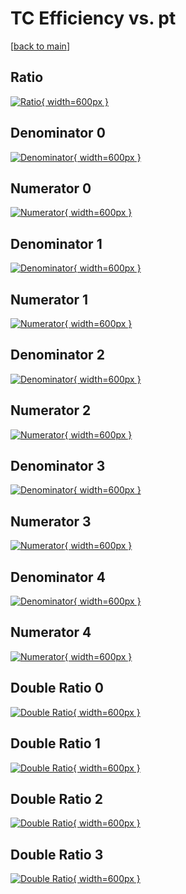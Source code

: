 # TC Efficiency vs. pt

[[back to main](./)]



## Ratio

[![Ratio](../mtv/var/TC_vtr_321_0_eff_pt.png){ width=600px }](../mtv/var/TC_vtr_321_0_eff_pt.pdf)

## Denominator 0

[![Denominator](../mtv/den/TC_vtr_321_0_eff_pt_den0.png){ width=600px }](../mtv/den/TC_vtr_321_0_eff_pt_den0.pdf)

## Numerator 0

[![Numerator](../mtv/num/TC_vtr_321_0_eff_pt_num0.png){ width=600px }](../mtv/num/TC_vtr_321_0_eff_pt_num0.pdf)

## Denominator 1

[![Denominator](../mtv/den/TC_vtr_321_0_eff_pt_den1.png){ width=600px }](../mtv/den/TC_vtr_321_0_eff_pt_den1.pdf)

## Numerator 1

[![Numerator](../mtv/num/TC_vtr_321_0_eff_pt_num1.png){ width=600px }](../mtv/num/TC_vtr_321_0_eff_pt_num1.pdf)

## Denominator 2

[![Denominator](../mtv/den/TC_vtr_321_0_eff_pt_den2.png){ width=600px }](../mtv/den/TC_vtr_321_0_eff_pt_den2.pdf)

## Numerator 2

[![Numerator](../mtv/num/TC_vtr_321_0_eff_pt_num2.png){ width=600px }](../mtv/num/TC_vtr_321_0_eff_pt_num2.pdf)

## Denominator 3

[![Denominator](../mtv/den/TC_vtr_321_0_eff_pt_den3.png){ width=600px }](../mtv/den/TC_vtr_321_0_eff_pt_den3.pdf)

## Numerator 3

[![Numerator](../mtv/num/TC_vtr_321_0_eff_pt_num3.png){ width=600px }](../mtv/num/TC_vtr_321_0_eff_pt_num3.pdf)

## Denominator 4

[![Denominator](../mtv/den/TC_vtr_321_0_eff_pt_den4.png){ width=600px }](../mtv/den/TC_vtr_321_0_eff_pt_den4.pdf)

## Numerator 4

[![Numerator](../mtv/num/TC_vtr_321_0_eff_pt_num4.png){ width=600px }](../mtv/num/TC_vtr_321_0_eff_pt_num4.pdf)

## Double Ratio 0

[![Double Ratio](../mtv/ratio/TC_vtr_321_0_eff_pt_ratio0.png){ width=600px }](../mtv/ratio/TC_vtr_321_0_eff_pt_ratio0.pdf)

## Double Ratio 1

[![Double Ratio](../mtv/ratio/TC_vtr_321_0_eff_pt_ratio1.png){ width=600px }](../mtv/ratio/TC_vtr_321_0_eff_pt_ratio1.pdf)

## Double Ratio 2

[![Double Ratio](../mtv/ratio/TC_vtr_321_0_eff_pt_ratio2.png){ width=600px }](../mtv/ratio/TC_vtr_321_0_eff_pt_ratio2.pdf)

## Double Ratio 3

[![Double Ratio](../mtv/ratio/TC_vtr_321_0_eff_pt_ratio3.png){ width=600px }](../mtv/ratio/TC_vtr_321_0_eff_pt_ratio3.pdf)

